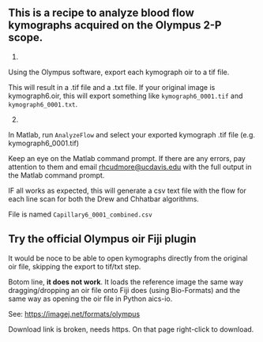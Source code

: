 ## This is a recipe to analyze blood flow kymographs acquired on the Olympus 2-P scope.

1)

Using the Olympus software, export each kymograph oir to a tif file.

This will result in a .tif file and a .txt file. If your original image is kymograph6.oir, this will export something like `kymograph6_0001.tif` and `kymograph6_0001.txt`.

2)

In Matlab, run `AnalyzeFlow` and select your exported kymograph .tif file (e.g. kymograph6_0001.tif)

Keep an eye on the Matlab command prompt. If there are any errors, pay attention to them and email rhcudmore@ucdavis.edu with the full output in the Matlab command prompt.

IF all works as expected, this will generate a csv text file with the flow for each line scan for both the Drew and Chhatbar algorithms.

File is named `Capillary6_0001_combined.csv`


## Try the official Olympus oir Fiji plugin

It would be noce to be able to open kymographs directly from the original oir file, skipping the export to tif/txt step.

Botom line, **it does not work**. It loads the reference image the same way dragging/dropping an oir file onto Fiji does (using Bio-Formats) and the same way as opening the oir file in Python aics-io.

See: https://imagej.net/formats/olympus

Download link is broken, needs https. On that page right-click to download.




